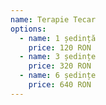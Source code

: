 ```yaml
---
name: Terapie Tecar
options:
  - name: 1 ședință
    price: 120 RON
  - name: 3 ședințe
    price: 320 RON
  - name: 6 ședințe
    price: 640 RON
---
```

